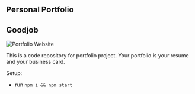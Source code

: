 ## Personal Portfolio

## Goodjob


![Portfolio Website](https://i.ibb.co/WgPMpts/image.png)

This is a code repository for portfolio project. Your portfolio is your resume and your business card.


Setup:

- run `npm i && npm start`
